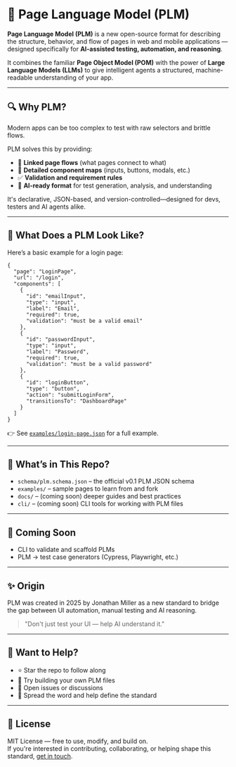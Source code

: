 # 📄 Page Language Model (PLM)

**Page Language Model (PLM)** is a new open-source format for describing the structure, behavior, and flow of pages in web and mobile applications — designed specifically for **AI-assisted testing, automation, and reasoning**.

It combines the familiar **Page Object Model (POM)** with the power of **Large Language Models (LLMs)** to give intelligent agents a structured, machine-readable understanding of your app.

---

## 🔍 Why PLM?

Modern apps can be too complex to test with raw selectors and brittle flows.

PLM solves this by providing:

- 🔗 **Linked page flows** (what pages connect to what)
- 🔘 **Detailed component maps** (inputs, buttons, modals, etc.)
- ✅ **Validation and requirement rules**
- 🤖 **AI-ready format** for test generation, analysis, and understanding

It's declarative, JSON-based, and version-controlled—designed for devs, testers and AI agents alike.

---

## 🧠 What Does a PLM Look Like?

Here’s a basic example for a login page:

    {
      "page": "LoginPage",
      "url": "/login",
      "components": [
        {
          "id": "emailInput",
          "type": "input",
          "label": "Email",
          "required": true,
          "validation": "must be a valid email"
        },
        {
          "id": "passwordInput",
          "type": "input",
          "label": "Password",
          "required": true,
          "validation": "must be a valid password"
        },
        {
          "id": "loginButton",
          "type": "button",
          "action": "submitLoginForm",
          "transitionsTo": "DashboardPage"
        }
      ]
    }

👉 See [`examples/login-page.json`](examples/login-page.json) for a full example.

---

## 🧱 What’s in This Repo?

- `schema/plm.schema.json` – the official v0.1 PLM JSON schema
- `examples/` – sample pages to learn from and fork
- `docs/` – (coming soon) deeper guides and best practices
- `cli/` – (coming soon) CLI tools for working with PLM files

---

## 🚀 Coming Soon

- CLI to validate and scaffold PLMs
- PLM → test case generators (Cypress, Playwright, etc.)

---

## ✨ Origin

PLM was created in 2025 by Jonathan Miller as a new standard to bridge the gap between UI automation, manual testing and AI reasoning.

> "Don't just test your UI — help AI understand it."

---

## 🤝 Want to Help?

- ⭐ Star the repo to follow along
- 📂 Try building your own PLM files
- 📣 Open issues or discussions
- 🧠 Spread the word and help define the standard

---

## 📜 License

MIT License — free to use, modify, and build on.  
If you're interested in contributing, collaborating, or helping shape this standard, [get in touch](https://github.com/JonnyMiller99).
